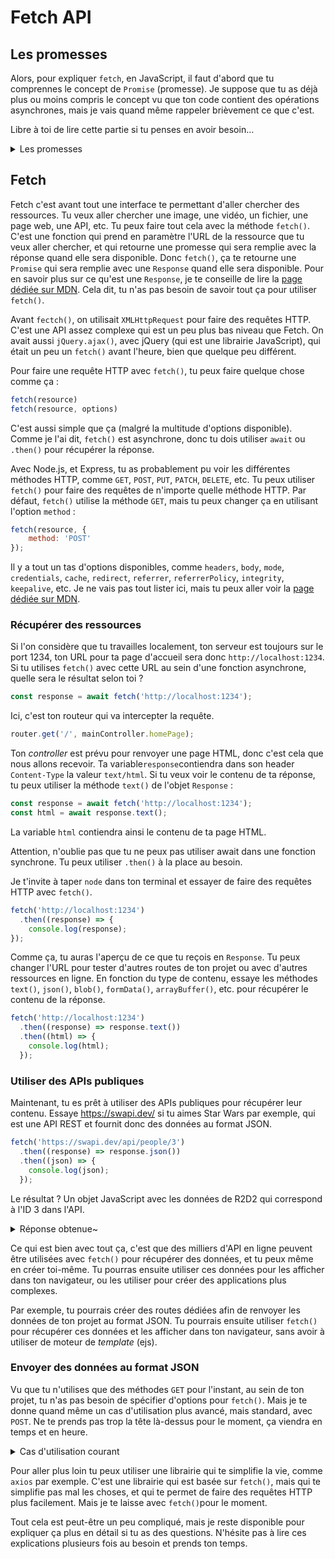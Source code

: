 # Fetch API

## Les promesses

Alors, pour expliquer `fetch`, en JavaScript, il faut d'abord que tu comprennes le concept de `Promise` (promesse). Je suppose que tu as déjà plus ou moins compris le concept vu que ton code contient des opérations asynchrones, mais je vais quand même rappeler brièvement ce que c'est.

Libre à toi de lire cette partie si tu penses en avoir besoin...

<details>
<summary>Les promesses</summary>
Une `Promise` est un objet qui représente une valeur qui sera disponible dans le futur. C'est un peu comme une promesse dans la vie réelle : tu sais que tu vas faire quelque chose, mais tu ne sais pas quand tu auras terminé, donc tu fais une promesse. Tu peux généralement toujours faire quelque chose d'autre en attendant que ta promesse soit tenue. C'est exactement la même chose avec une `Promise` en JavaScript : tu peux faire d'autres choses en attendant que la promesse soit résolue ou rejetée.

Vu que JavaScript n'a qu'un seul *thread*, il ne peut pas faire deux choses en même temps. C'est pour ça qu'il délègue certaines tâches à ton navigateur par exemple, et que tu peux te permettre d'attendre sans avoir à attendre.

Au sein de ce projet, tu cherches une carte par niveau, et tu utilises `await` dans une fonction asynchrone (`sync`) :
```javascript
const searchedResults = await dataMapper.searchByLevel(searchedLevel);
```
Ton code, au sein de ce scope, va attendre que la promesse soit résolue avant de continuer. Ce n'est pas pour autant que ton serveur va attendre que la promesse soit résolue avant de continuer à traiter les autres requêtes. C'est comme si tu sortais de ta fonction pour continuer à faire autre chose, et quand le résultat de la promesse est disponible, tu reviens dans ta fonction et tu continues à exécuter le code.

Il faut laisser à la base de données le temps de trouver tes données. Si tu n'attends pas (avec `await`) le résultat d'une fonction asynchrone, tu auras simplement une promesse non résolue, sans valeur, et tu ne pourras pas faire grand-chose avec.

Une autre façon de faire et d'utiliser `.then()`. Avec ton code, cela donnerait ça :
```javascript
dataMapper.searchByLevel(searchedLevel).then((searchedResults) => {
    // Fais quelque chose avec searchedResults~
});
```
En fait, le `.then()`, ce n'est pas "fais ceci, puis cela", mais plutôt, "attend que ceci soit résolu, pour faire cela". Tu donnes à la promesse, en avance, une fonction qui sera exécutée quand la promesse sera résolue.

Dans les deux cas, tu peux gérer les erreurs, avec le `catch` d'un `try {} catch {}` ou avec `.catch()` à la suite de ta `Promise`.
```javascript
dataMapper.searchByLevel(searchedLevel).then((searchedResults) => {
    // Fais quelque chose avec searchedResults~
}).catch((error) => {
    // Gère l'erreur
});
```
Tu as déjà fait cela dans la plupart de tes fonctions asynchrones, avec le `try {} catch {}` dans ton projet, donc je vais en venir au sujet principal de ces explications : `fetch()`.
</details>

## Fetch

Fetch c'est avant tout une interface te permettant d'aller chercher des ressources. Tu veux aller chercher une image, une vidéo, un fichier, une page web, une API, etc. Tu peux faire tout cela avec la méthode `fetch()`. C'est une fonction qui prend en paramètre l'URL de la ressource que tu veux aller chercher, et qui retourne une promesse qui sera remplie avec la réponse quand elle sera disponible. Donc `fetch()`, ça te retourne une `Promise` qui sera remplie avec une `Response` quand elle sera disponible. Pour en savoir plus sur ce qu'est une `Response`, je te conseille de lire la [page dédiée sur MDN](https://developer.mozilla.org/fr/docs/Web/API/Response).
Cela dit, tu n'as pas besoin de savoir tout ça pour utiliser `fetch()`.

Avant `fectch()`, on utilisait `XMLHttpRequest` pour faire des requêtes HTTP. C'est une API assez complexe qui est un peu plus bas niveau que Fetch. On avait aussi `jQuery.ajax()`, avec jQuery (qui est une librairie JavaScript), qui était un peu un `fetch()` avant l'heure, bien que quelque peu différent.

Pour faire une requête HTTP avec `fetch()`, tu peux faire quelque chose comme ça :
```javascript
fetch(resource)
fetch(resource, options)
```
C'est aussi simple que ça (malgré la multitude d'options disponible). Comme je l'ai dit, `fetch()` est asynchrone, donc tu dois utiliser `await` ou `.then()` pour récupérer la réponse.

Avec Node.js, et Express, tu as probablement pu voir les différentes méthodes HTTP, comme `GET`, `POST`, `PUT`, `PATCH`, `DELETE`, etc. Tu peux utiliser `fetch()` pour faire des requêtes de n'importe quelle méthode HTTP. Par défaut, `fetch()` utilise la méthode `GET`, mais tu peux changer ça en utilisant l'option `method` :
```javascript
fetch(resource, {
    method: 'POST'
});
```
Il y a tout un tas d'options disponibles, comme `headers`, `body`, `mode`, `credentials`, `cache`, `redirect`, `referrer`, `referrerPolicy`, `integrity`, `keepalive`, etc. Je ne vais pas tout lister ici, mais tu peux aller voir la [page dédiée sur MDN](https://developer.mozilla.org/fr/docs/Web/API/fetch).


### Récupérer des ressources

Si l'on considère que tu travailles localement, ton serveur est toujours sur le port 1234, ton URL pour ta page d'accueil sera donc `http://localhost:1234`.
Si tu utilises `fetch()` avec cette URL au sein d'une fonction asynchrone, quelle sera le résultat selon toi ? 

```javascript
const response = await fetch('http://localhost:1234');
```
Ici, c'est ton routeur qui va intercepter la requête.

```javascript
router.get('/', mainController.homePage);
````

Ton *controller* est prévu pour renvoyer une page HTML, donc c'est cela que nous allons recevoir. Ta variable`response`contiendra dans son header `Content-Type` la valeur `text/html`. Si tu veux voir le contenu de ta réponse, tu peux utiliser la méthode `text()` de l'objet `Response` :

```javascript
const response = await fetch('http://localhost:1234');
const html = await response.text();
```

La variable `html` contiendra ainsi le contenu de ta page HTML.

Attention, n'oublie pas que tu ne peux pas utiliser await dans une fonction synchrone. Tu peux utiliser `.then()` à la place au besoin.

Je t'invite à taper `node` dans ton terminal et essayer de faire des requêtes HTTP avec `fetch()`.

```javascript
fetch('http://localhost:1234')
  .then((response) => {
    console.log(response);
});
```

Comme ça, tu auras l'aperçu de ce que tu reçois en `Response`. Tu peux changer l'URL pour tester d'autres routes de ton projet ou avec d'autres ressources en ligne. 
En fonction du type de contenu, essaye les méthodes `text()`, `json()`, `blob()`, `formData()`, `arrayBuffer()`, etc. pour récupérer le contenu de la réponse.

```javascript
fetch('http://localhost:1234')
  .then((response) => response.text())
  .then((html) => { 
    console.log(html); 
  });
```

### Utiliser des APIs publiques

Maintenant, tu es prêt à utiliser des APIs publiques pour récupérer leur contenu. Essaye https://swapi.dev/ si tu aimes Star Wars par exemple, qui est une API REST et fournit donc des données au format JSON.

```javascript
fetch('https://swapi.dev/api/people/3')
  .then((response) => response.json())
  .then((json) => {
    console.log(json);
  });
```
Le résultat ? Un objet JavaScript avec les données de R2D2 qui correspond à l'ID 3 dans l'API. 
<details>
<summary>Réponse obtenue~</summary>

```javascript
 {
  name: 'R2-D2',
  height: '96',
  mass: '32',
  hair_color: 'n/a',
  skin_color: 'white, blue',
  eye_color: 'red',
  birth_year: '33BBY',
  gender: 'n/a',
  homeworld: 'https://swapi.dev/api/planets/8/',
  films: [
    'https://swapi.dev/api/films/1/',
    'https://swapi.dev/api/films/2/',
    'https://swapi.dev/api/films/3/',
    'https://swapi.dev/api/films/4/',
    'https://swapi.dev/api/films/5/',
    'https://swapi.dev/api/films/6/'
  ],
  species: [ 'https://swapi.dev/api/species/2/' ],
  vehicles: [],
  starships: [],
  created: '2014-12-10T15:11:50.376000Z',
  edited: '2014-12-20T21:17:50.311000Z',
  url: 'https://swapi.dev/api/people/3/'
}
```
</details>

Ce qui est bien avec tout ça, c'est que des milliers d'API en ligne peuvent être utilisées avec `fetch()` pour récupérer des données, et tu peux même en créer toi-même. Tu pourras ensuite utiliser ces données pour les afficher dans ton navigateur, ou les utiliser pour créer des applications plus complexes.

Par exemple, tu pourrais créer des routes dédiées afin de renvoyer les données de ton projet au format JSON. Tu pourrais ensuite utiliser `fetch()` pour récupérer ces données et les afficher dans ton navigateur, sans avoir à utiliser de moteur de *template* (ejs).


### Envoyer des données au format JSON

Vu que tu n'utilises que des méthodes `GET` pour l'instant, au sein de ton projet, tu n'as pas besoin de spécifier d'options pour `fetch()`. Mais je te donne quand même un cas d'utilisation plus avancé, mais standard, avec `POST`. Ne te prends pas trop la tête là-dessus pour le moment, ça viendra en temps et en heure.

<details>
<summary>Cas d'utilisation courant</summary>

Le plus courant, en JavaScript, et avec les API REST, c'est d'utiliser `fetch()` avec du JSON, pour envoyer des données dans ce format, à ton serveur par exemple. Pour cela, tu dois utiliser l'option `headers` pour spécifier que tu envoies du JSON et l'option `body` pour spécifier le contenu de ton JSON.

Imagine que je veuille t'envoyer les données d'une carte, à ton serveur, pour qu'il puisse l'enregistrer dans ta session.
Il te suffit d'une route, et d'un *controller* dédié à cela.

Si l'on considère que tu travailles localement, ton serveur est toujours sur le port 1234, et que tu as une route `/cards`, ton URL sera donc `http://localhost:1234/cards`. C'est cette URL que tu dois passer en paramètre à `fetch()`.

```javascript
try {
    const response = await fetch("http://localhost:3000/cards", {
        method: 'POST',
        headers: {
            "Content-Type": "application/json"
        },

        body: JSON.stringify({
            card: {
              name: "Bogomile",
              values: { north: 1, east: 4, south: 1, west: 5 }, 
              element: null,
              level: 1,
              visual: "Bogomile.jpg"
            }
        })
    });
    if (response.ok) {
      const data = await response.json();
    } else {
      throw new Error("Une erreur s'est produite...");
    }
} catch (error) {
    console.error(error);
}
```

Mais c'est trop compliqué tout ça ! Non, ne t'inquiète pas, on va voir ça étape par étape.

D'abord, on passe notre URL à `fetch()`, et on lui passe en paramètre un objet qui contient les options de notre requête. 

On peut passer des options, ou pas. Si on ne passe pas d'options, `fetch()` utilisera la méthode `GET` par défaut. Ici, on veut envoyer une ressource et donc utiliser la méthode `POST`. On passe ainsi l'option `method` à `POST`. 

On veut aussi envoyer du JSON, donc on passe l'option `headers` avec le header `Content-Type` à `application/json`. 

Et enfin, on passe l'option `body` avec le contenu de notre JSON. On utilise `JSON.stringify()` pour transformer notre objet JavaScript en chaîne de caractères, qui sera envoyée au serveur. On utilise `await` pour attendre que la promesse soit remplie, et on récupère la réponse avec `response`.   

La `response` sera celle de ton serveur, qui te dira si tout s'est bien passé ou non.

Il faut savoir que si tu as une erreur 4xx ou 5xx, la promesse sera quand même résolue, mais tu peux vérifier si la réponse est bonne avec `response.ok` qui contient `true` pour toutes les réponses 2xx.

Si la réponse est bonne, on peut récupérer les données avec `response.json()`, qui renvoie aussi une promesse. On utilise `await` pour attendre que la promesse soit remplie, et on récupère les données avec `data`. `.json()`est une méthode de `Response` permettant d'avoir une réponse sous la forme d'objet JavaScript.

Mais comment je sais que je vais recevoir du JSON en réponse ? Et bien, c'est à toi de le spécifier dans ton *controller*.
Dans ce cas, il te faudrait une route `POST` et un *controller* dédié à cela.

```javascript
router.post("/cards", controller.addCard);
```
Au sein de ton *controller*, tu peux récupérer les données de la carte avec `req.body.card`. On va d'ailleurs réutiliser la même logique que lorsque tu récupères une carte depuis ta base de données, sauf qu'elle sera, cette fois, envoyée par ton client directement avec `fetch()` !

```javascript
const addCard = async (req, res) => {
  try {
    const card = req.body.card;
    if(card){
      // On vérifie que la carte n'est pas déjà dans le deck:
      const findCardInDeck = req.session.cards.find(card => card.id === cardId);
      if(!findCardInDeck && req.session.cards.length < 5){
        // On ajoute la carte au deck:
        req.session.cards.push(card);
      }
      // On renvoie le deck au client, avec la nouvelle carte incluse si ajoutée, et un code 201:
      res.status(201).json(req.session.cards);
    }
    else {
      // On renvoie une erreur si aucune carte n'a été reçue.
      throw new Error("Aucune carte reçue...");
    }
  } catch (error) {
    res.status(500).json({ error: error.message });
  }
};
```

Attention, si tu souhaites utiliser `req.body.card` avec le bon format, il peut être nécessaire de parser le corps de la requête avec `body-parser` (ou `express.json()`).
Il est possible de configurer le middleware au sein de ton `index.js`. Je te recommande de lire la documentation d'Express pour plus d'informations.

Ici, on renvoie le deck complet en JSON, mais tu peux très bien envoyer ce que tu veux, comme un message de succès ou un message d'erreur (comme nous le faisons ici si aucune carte n'a été reçue par exemple).
</details>

Pour aller plus loin tu peux utiliser une librairie qui te simplifie la vie, comme `axios` par exemple. C'est une librairie qui est basée sur `fetch()`, mais qui te simplifie pas mal les choses, et qui te permet de faire des requêtes HTTP plus facilement. Mais je te laisse avec `fetch()`pour le moment.

Tout cela est peut-être un peu compliqué, mais je reste disponible pour expliquer ça plus en détail si tu as des questions. N'hésite pas à lire ces explications plusieurs fois au besoin et prends ton temps.
